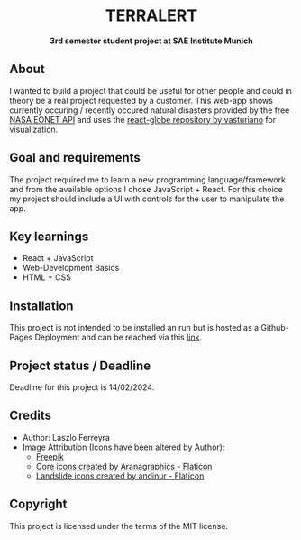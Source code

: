 <h1 align="center">TERRALERT</h1>
<p align="center"><strong>3rd semester student project at SAE Institute Munich</strong>
<br/>
<h2>About</h2>
I wanted to build a project that could be useful for other people and could in theory be a real project requested by a customer.
This web-app shows currently occuring / recently occured natural disasters provided by the free <a href="https://eonet.gsfc.nasa.gov/what-is-eonet" target="_blank">NASA EONET API</a> and 
uses the <a href="https://github.com/vasturiano/react-globe.gl/tree/master" target="_blank">react-globe repository by vasturiano</a> for visualization.

<h2>Goal and requirements</h2>

The project required me to learn a new programming language/framework and from the available options I chose JavaScript + React.
For this choice my project should include a UI with controls for the user to manipulate the app.

<h2>Key learnings</h2>

- React + JavaScript 
- Web-Development Basics
- HTML + CSS 

<h2>Installation</h2>

This project is not intended to be installed an run but is hosted as a Github-Pages Deployment and can be reached via this <a href="https://laszlu.github.io/TERRALERT/" target="_blank">link</a>.

<h2>Project status / Deadline</h2>
Deadline for this project is 14/02/2024.

<h2>Credits</h2>

- Author: Laszlo Ferreyra
- Image Attribution (Icons have been altered by Author):
  - <a href="http://www.freepik.com/" target="_blank">Freepik</a>
  - <a href="https://www.flaticon.com/free-icons/core" title="core icons" target="_blank">Core icons created by Aranagraphics - Flaticon</a>
  - <a href="https://www.flaticon.com/free-icons/landslide" title="landslide icons">Landslide icons created by andinur - Flaticon</a>

<h2>Copyright</h2>
This project is licensed under the terms of the MIT license.
